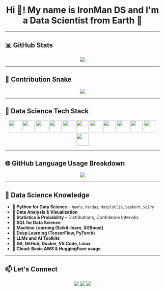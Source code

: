 <h1 align="center">Hi 👋! My name is IronMan DS and I'm a Data Scientist from Earth 🧠</h1>

---

## 📊 GitHub Stats

<p align="center">
  <img src="https://github-readme-stats.vercel.app/api?username=Jigarvishwakarma&show_icons=true&theme=radical" />
</p>

<!-- GitHub Streak (if working) -->
<!--
<p align="center">
  <img src="https://github-readme-streak-stats.herokuapp.com?user=Jigarvishwakarma&theme=radical" />
</p>
-->

---

## 🐍 Contribution Snake

<p align="center">
  <img src="https://raw.githubusercontent.com/Jigarvishwakarma/Jigarvishwakarma/output/github-contribution-grid-snake.svg" />
</p>

---

## 🚀 Data Science Tech Stack

<p align="center">
  <img src="https://cdn.jsdelivr.net/gh/devicons/devicon/icons/python/python-original.svg" height="40" />
  <img src="https://cdn.jsdelivr.net/gh/devicons/devicon/icons/r/r-original.svg" height="40" />
  <img src="https://cdn.jsdelivr.net/gh/devicons/devicon/icons/numpy/numpy-original.svg" height="40" />
  <img src="https://cdn.jsdelivr.net/gh/devicons/devicon/icons/pandas/pandas-original.svg" height="40" />
  <img src="https://cdn.jsdelivr.net/gh/devicons/devicon/icons/tensorflow/tensorflow-original.svg" height="40" />
  <img src="https://cdn.jsdelivr.net/gh/devicons/devicon/icons/pytorch/pytorch-original.svg" height="40" />
  <img src="https://cdn.jsdelivr.net/gh/devicons/devicon/icons/jupyter/jupyter-original.svg" height="40" />
  <img src="https://cdn.jsdelivr.net/gh/devicons/devicon/icons/git/git-original.svg" height="40" />
  <img src="https://cdn.jsdelivr.net/gh/devicons/devicon/icons/github/github-original.svg" height="40" />
  <img src="https://cdn.jsdelivr.net/gh/devicons/devicon/icons/vscode/vscode-original.svg" height="40" />
  <img src="https://cdn.jsdelivr.net/gh/devicons/devicon/icons/linux/linux-original.svg" height="40" />
  <img src="https://cdn.jsdelivr.net/gh/devicons/devicon/icons/docker/docker-original.svg" height="40" />
</p>

---

## 🌐 GitHub Language Usage Breakdown

<p align="center">
  <img src="https://github-readme-stats.vercel.app/api/top-langs/?username=Jigarvishwakarma&layout=compact&theme=radical" />
</p>

---

## 🧠 Data Science Knowledge

- 📌 **Python for Data Science** – `NumPy`, `Pandas`, `Matplotlib`, `Seaborn`, `SciPy`
- 📌 **Data Analysis & Visualization**
- 📌 **Statistics & Probability** – Distributions, Confidence Intervals
- 📌 **SQL for Data Science**
- 📌 **Machine Learning (Scikit-learn, XGBoost)**
- 📌 **Deep Learning (TensorFlow, PyTorch)**
- 📌 **LLMs and AI Toolkits**
- 📌 **Git, GitHub, Docker, VS Code, Linux**
- 📌 **Cloud: Basic AWS & HuggingFace usage**

---

## 📫 Let's Connect

<p align="center">
  <a href="mailto:jigarvishwakarma333@gmail.com"><img src="https://img.shields.io/badge/Gmail-D14836?style=for-the-badge&logo=gmail&logoColor=white" /></a>
  <a href="https://linkedin.com/in/jigarvishwakarma"><img src="https://img.shields.io/badge/LinkedIn-0077B5?style=for-the-badge&logo=linkedin&logoColor=white" /></a>
  <a href="#"><img src="https://img.shields.io/badge/Instagram-E4405F?style=for-the-badge&logo=instagram&logoColor=white" /></a>
</p>




